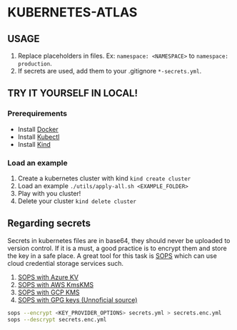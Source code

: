 # KUBERNETES-ATLAS
## USAGE
1. Replace placeholders in files. Ex: `namespace: <NAMESPACE>` to `namespace: production`.
2. If secrets are used, add them to your .gitignore `*-secrets.yml`.

## TRY IT YOURSELF IN LOCAL!
### Prerequirements
- Install [Docker](https://docs.docker.com/get-started/)
- Install [Kubectl](https://kubernetes.io/es/docs/tasks/tools/install-kubectl/)
- Install [Kind](https://github.com/kubernetes-sigs/kind)

### Load an example
1. Create a kubernetes cluster with kind `kind create cluster`
2. Load an example `./utils/apply-all.sh <EXAMPLE_FOLDER>`
3. Play with you cluster!
4. Delete your cluster `kind delete cluster`

## Regarding secrets
Secrets in kubernetes files are in base64, they should never be uploaded to version control. If it is a must, a good practice is to encrypt them and store the key in a safe place. A great tool for this task is [SOPS](https://github.com/mozilla/sops) which can use cloud credential storage services such.
1. [SOPS with Azure KV](https://github.com/mozilla/sops#23encrypting-using-azure-key-vault)
2. [SOPS with AWS KmsKMS](https://github.com/mozilla/sops#kms-aws-profiles)
3. [SOPS with GCP KMS](https://github.com/mozilla/sops#encrypting-using-gcp-kms)
4. [SOPS with GPG keys (Unnoficial source)](https://gist.github.com/twolfson/01d515258eef8bdbda4f)

```bash
sops --encrypt <KEY_PROVIDER_OPTIONS> secrets.yml > secrets.enc.yml
sops --descrypt secrets.enc.yml
```
